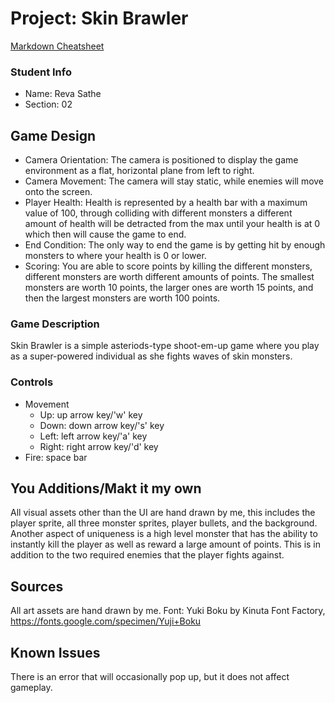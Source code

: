 # Project: Skin Brawler

[Markdown Cheatsheet](https://github.com/adam-p/markdown-here/wiki/Markdown-Here-Cheatsheet)

### Student Info

-   Name: Reva Sathe
-   Section: 02

## Game Design

-   Camera Orientation: The camera is positioned to display the game environment as a flat, horizontal plane from left to right.
-   Camera Movement: The camera will stay static, while enemies will move onto the screen.
-   Player Health: Health is represented by a health bar with a maximum value of 100, through colliding with different monsters a different amount of health will be detracted from the max until your health is at 0 which then will cause the game to end.
-   End Condition: The only way to end the game is by getting hit by enough monsters to where your health is 0 or lower.
-   Scoring: You are able to score points by killing the different monsters, different monsters are worth different amounts of points. The smallest monsters are worth 10 points, the larger ones are worth 15 points, and then the largest monsters are worth 100 points.

### Game Description

Skin Brawler is a simple asteriods-type shoot-em-up game where you play as a super-powered individual as she fights waves of skin monsters. 

### Controls

-   Movement
    -   Up: up arrow key/'w' key
    -   Down: down arrow key/'s' key
    -   Left: left arrow key/'a' key
    -   Right: right arrow key/'d' key
-   Fire: space bar

## You Additions/Makt it my own

All visual assets other than the UI are hand drawn by me, this includes the player sprite, all three monster sprites, player bullets, and the background. Another aspect of uniqueness is a high level monster that has the ability to instantly kill the player as well as reward a large amount of points. This is in addition to the two required enemies that the player fights against.

## Sources

All art assets are hand drawn by me.
Font: Yuki Boku by Kinuta Font Factory, https://fonts.google.com/specimen/Yuji+Boku

## Known Issues

There is an error that will occasionally pop up, but it does not affect gameplay.




